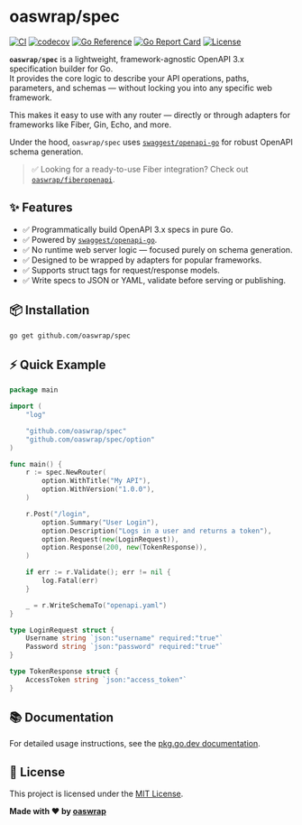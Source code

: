 # oaswrap/spec

[![CI](https://github.com/oaswrap/spec/actions/workflows/ci.yml/badge.svg)](https://github.com/oaswrap/spec/actions/workflows/ci.yml)
[![codecov](https://codecov.io/gh/oaswrap/spec/branch/main/graph/badge.svg)](https://codecov.io/gh/oaswrap/spec)
[![Go Reference](https://pkg.go.dev/badge/github.com/oaswrap/spec.svg)](https://pkg.go.dev/github.com/oaswrap/spec)
[![Go Report Card](https://goreportcard.com/badge/github.com/oaswrap/spec)](https://goreportcard.com/report/github.com/oaswrap/spec)
[![License](https://img.shields.io/github/license/oaswrap/spec)](LICENSE)

**`oaswrap/spec`** is a lightweight, framework-agnostic OpenAPI 3.x specification builder for Go.  
It provides the core logic to describe your API operations, paths, parameters, and schemas — without locking you into any specific web framework.

This makes it easy to use with any router — directly or through adapters for frameworks like Fiber, Gin, Echo, and more.

Under the hood, `oaswrap/spec` uses [`swaggest/openapi-go`](https://github.com/swaggest/openapi-go) for robust OpenAPI schema generation.

> ✅ Looking for a ready-to-use Fiber integration? Check out [`oaswrap/fiberopenapi`](https://github.com/oaswrap/fiberopenapi).

## ✨ Features

- ✅ Programmatically build OpenAPI 3.x specs in pure Go.
- ✅ Powered by [`swaggest/openapi-go`](https://github.com/swaggest/openapi-go).
- ✅ No runtime web server logic — focused purely on schema generation.
- ✅ Designed to be wrapped by adapters for popular frameworks.
- ✅ Supports struct tags for request/response models.
- ✅ Write specs to JSON or YAML, validate before serving or publishing.

## 📦 Installation

```bash
go get github.com/oaswrap/spec
```

## ⚡️ Quick Example

```go
package main

import (
	"log"

	"github.com/oaswrap/spec"
	"github.com/oaswrap/spec/option"
)

func main() {
	r := spec.NewRouter(
		option.WithTitle("My API"),
		option.WithVersion("1.0.0"),
	)

	r.Post("/login",
		option.Summary("User Login"),
		option.Description("Logs in a user and returns a token"),
		option.Request(new(LoginRequest)),
		option.Response(200, new(TokenResponse)),
	)

	if err := r.Validate(); err != nil {
		log.Fatal(err)
	}

	_ = r.WriteSchemaTo("openapi.yaml")
}

type LoginRequest struct {
	Username string `json:"username" required:"true"`
	Password string `json:"password" required:"true"`
}

type TokenResponse struct {
	AccessToken string `json:"access_token"`
}
```

## 📚 Documentation

For detailed usage instructions, see the [pkg.go.dev documentation](https://pkg.go.dev/github.com/oaswrap/spec).

## 📄 License

This project is licensed under the [MIT License](LICENSE).

**Made with ❤️ by [oaswrap](https://github.com/oaswrap)**